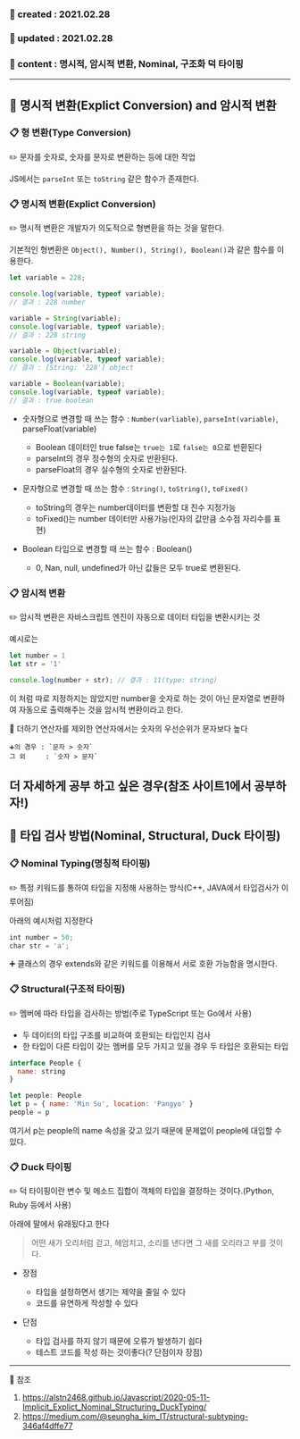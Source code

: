 ### 📅 created : 2021.02.28
### 📅 updated : 2021.02.28
### 📝 content : 명시적, 암시적 변환, Nominal, 구조화 덕 타이핑

---

## 📝 명시적 변환(Explict Conversion) and 암시적 변환

### 📋 형 변환(Type Conversion)

✏️ 문자를 숫자로, 숫자를 문자로 변환하는 등에 대한 작업

JS에서는 `parseInt` 또는 `toString` 같은 함수가 존재한다.


### 📋 명시적 변환(Explict Conversion)

✏️ 명시적 변환은 개발자가 의도적으로 형변환을 하는 것을 말한다.

기본적인 형변환은 `Object(), Number(), String(), Boolean()`과 같은 함수를 이용한다.

```js
let variable = 228;

console.log(variable, typeof variable);
// 결과 : 228 number

variable = String(variable);
console.log(variable, typeof variable);
// 결과 : 228 string

variable = Object(variable);
console.log(variable, typeof variable);
// 결과 : [String: '228'] object

variable = Boolean(variable);
console.log(variable, typeof variable);
// 결과 : true boolean
```

- 숫자형으로 변경할 때 쓰는 함수 : `Number(varliable)`, `parseInt(variable)`, parseFloat(variable)
  - Boolean 데이터인 true false는 `true는 1`로 `false는 0`으로 반환된다
  - parseInt의 경우 정수형의 숫자로 반환된다.
  - parseFloat의 경우 실수형의 숫자로 반환된다.

- 문자형으로 변경할 때 쓰는 함수 : `String()`, `toString()`, `toFixed()`
  - toString의 경우는 number데이터를 변환할 대 진수 지정가능
  - toFixed()는 number 데이터만 사용가능(인자의 값만큼 소수점 자리수를 표현)

- Boolean 타입으로 변경할 때 쓰는 함수 : Boolean()
  - 0, Nan, null, undefined가 아닌 값들은 모두 true로 변환된다.

### 📋 암시적 변환

✏️ 암시적 변환은 자바스크립트 엔진이 자동으로 데이터 타입을 변환시키는 것

예시로는 

```js
let number = 1
let str = '1'

console.log(number + str); // 결과 : 11(type: string)
```
이 처럼 따로 지정하지는 않았지만 number을 숫자로 하는 것이 아닌 문자열로 변환하여 자동으로 출력해주는 것을 암시적 변환이라고 한다.

📜 더하기 연산자를 제외한 연산자에서는 숫자의 우선순위가 문자보다 높다
```
➕의 경우 : `문자 > 숫자`
그 외     : `숫자 > 문자`
```
더 자세하게 공부 하고 싶은 경우(참조 사이트1에서 공부하자!)
---

## 📝 타입 검사 방법(Nominal, Structural, Duck 타이핑)

### 📋 Nominal Typing(명칭적 타이핑)

✏️ 특정 키워드를 통하여 타입을 지정해 사용하는 방식(C++, JAVA에서 타입검사가 이루어짐)

아래의 예시처럼 지정한다
```js
int number = 50;
char str = 'a';
```
➕ 클래스의 경우 extends와 같은 키워드를 이용해서 서로 호환 가능함을 명시한다.

### 📋 Structural(구조적 타이핑)

✏️ 멤버에 따라 타입을 검사하는 방법(주로 TypeScript 또는 Go에서 사용)

- 두 데이터의 타입 구조를 비교하여 호환되는 타입인지 검사
- 한 타입이 다른 타입이 갖는 멤버를 모두 가지고 있을 경우 두 타입은 호환되는 타입

```js
interface People {
  name: string
}

let people: People
let p = { name: 'Min Su', location: 'Pangyo' }
people = p
```

여기서 p는 people의 name 속성을 갖고 있기 때문에 문제없이 people에 대입할 수 있다.

### 📋 Duck 타이핑

✏️ 덕 타이핑이란 변수 및 메소드 집합이 객체의 타입을 결정하는 것이다.(Python, Ruby 등에서 사용)

아래에 말에서 유래됬다고 한다
> 어떤 새가 오리처럼 걷고, 헤엄치고, 소리를 낸다면 그 새를 오리라고 부를 것이다.

- 장점
  - 타입을 설정하면서 생기는 제약을 줄일 수 있다
  - 코드를 유연하게 작성할 수 있다

- 단점
  - 타입 검사를 하지 않기 때문에 오류가 발생하기 쉽다
  - 테스트 코드를 작성 하는 것이좋다(? 단점이자 장점)

---

📰 참조

1. https://alstn2468.github.io/Javascript/2020-05-11-Implicit_Explict_Nominal_Structuring_DuckTyping/
2. https://medium.com/@seungha_kim_IT/structural-subtyping-346af4dffe77
